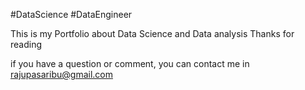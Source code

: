 #DataScience
#DataEngineer


This is my Portfolio about Data Science and Data analysis
Thanks for reading

if you have a question or comment, you can contact me in rajupasaribu@gmail.com

